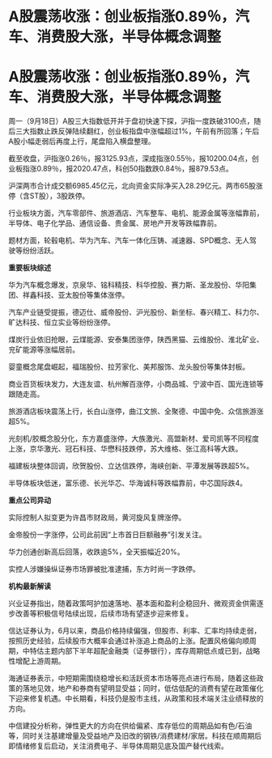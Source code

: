 # A股震荡收涨：创业板指涨0.89％，汽车、消费股大涨，半导体概念调整

# A股震荡收涨：创业板指涨0.89％，汽车、消费股大涨，半导体概念调整

周一（9月18日）A股三大指数低开并于盘初快速下探，沪指一度跌破3100点，随后三大指数止跌反弹陆续翻红，创业板指盘中涨幅超过1%，午前有所回落；午后A股小幅走弱后再度上行，尾盘陷入横盘整理。

截至收盘，沪指涨0.26％，报3125.93点，深成指涨0.55％，报10200.04点，创业板指涨0.89％，报2020.47点，科创50指数跌0.84％，报879.53点。

沪深两市合计成交额6985.45亿元，北向资金实际净买入28.29亿元。两市65股涨停（含ST股），3股跌停。

行业板块方面，汽车零部件、旅游酒店、汽车整车、电机、能源金属等涨幅靠前，半导体、电子化学品、通信设备、贵金属、房地产开发等跌幅靠前。

题材方面，轮毂电机、华为汽车、汽车一体化压铸、减速器、SPD概念、无人驾驶等纷纷活跃。

**重要板块综述**

华为汽车概念爆发，京泉华、铭科精技、科华控股、赛力斯、圣龙股份、华阳集团、祥鑫科技、亚太股份等集体涨停。

汽车产业链受提振，德迈仕、威帝股份、沪光股份、新坐标、春兴精工、科力尔、旷达科技、恒立实业等纷纷涨停。

煤炭行业依旧抢眼，云煤能源、安泰集团涨停，陕西黑猫、云维股份、淮北矿业、兖矿能源等涨幅居前。

婴童概念尾盘崛起，福瑞股份、拉芳家化、美邦服饰、龙头股份等集体封板。

商业百货板块发力，大连友谊、杭州解百涨停，小商品城、宁波中百、国光连锁等跟随走高。

旅游酒店板块震荡上行，长白山涨停，曲江文旅、全聚德、中国中免、众信旅游涨超5%。

光刻机/胶概念股分化，东方嘉盛涨停，大族激光、高盟新材、爱司凯等不同程度上涨，京华激光、冠石科技、华懋科技跌停，苏大维格、张江高科等大跌。

福建板块整体回调，欣贺股份、立达信跌停，海峡创新、平潭发展等跌超5%。

半导体板块低迷，富乐德、长光华芯、华海诚科等跌幅靠前，中芯国际跌4。

**重点公司异动**

实际控制人拟变更为许昌市财政局，黄河旋风复牌涨停。

金帝股份一字涨停，公司此前因“上市首日巨额融券”引发关注。

华力创通创新高后回落，收跌逾5%，全天振幅近20%。

实控人涉嫌操纵证券市场罪被批准逮捕，东方时尚一字跌停。

**机构最新解读**

兴业证券指出，随着政策呵护加速落地、基本面和盈利企稳回升、微观资金供需逐步改善等积极信号陆续出现，后续市场有望逐步迎来修复。

信达证券认为，6月以来，商品价格持续偏强，但股市、利率、汇率均持续走弱，按照历史经验，后续股市大概率会通过补涨追上商品的上涨。配置风格偏向顺周期，中特估主题内部下半年超配金融类（证券银行），库存周期低点或已到，战略性增配上游周期。

海通证券表示，中短期需围绕稳增长和活跃资本市场等亮点进行布局，随着这些政策的落地见效，地产和券商有望明显受益；同时，低估低配的消费有望在政策催化下迎来修复机遇。中长期看，科技仍是股市主线，从政策和技术端关注业绩释放的方向。

中信建投分析称，弹性更大的方向在供给偏紧、库存低位的周期品如有色/石油等，同时关注基建增量及受益地产及旧改的钢铁/消费建材/家居。科技在顺周期后即情绪修复后启动，关注消费电子、半导体周期见底及国产替代线索。

